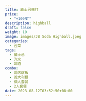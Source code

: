 ```yaml
---
title: 威士忌蘇打
price:
  - "+100NT"
description: highball 
draft: false
weight: 10
image: images/JB Soda Highball.jpeg
categories:
  - 台菜
tags:
  - 威士忌
  - 汽水
  - 調酒
combo:
  - 焗烤燉飯
  - 義大利麵
  - 個人套餐
  - 2人套餐
date: 2023-08-12T03:52:50+08:00
---
```


